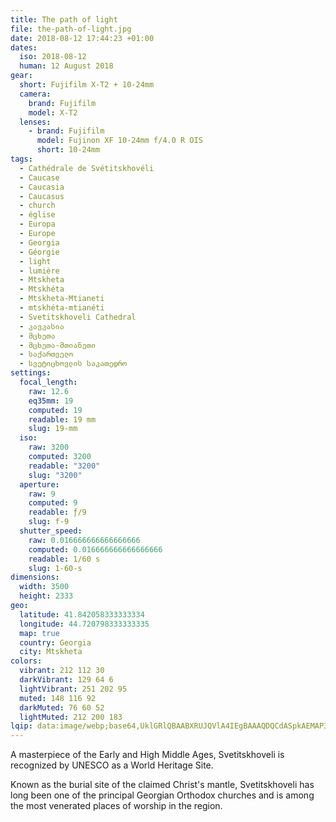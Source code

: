 ```yaml
---
title: The path of light
file: the-path-of-light.jpg
date: 2018-08-12 17:44:23 +01:00
dates:
  iso: 2018-08-12
  human: 12 August 2018
gear:
  short: Fujifilm X-T2 + 10-24mm
  camera:
    brand: Fujifilm
    model: X-T2
  lenses:
    - brand: Fujifilm
      model: Fujinon XF 10-24mm f/4.0 R OIS
      short: 10-24mm
tags:
  - Cathédrale de Svétitskhovéli
  - Caucase
  - Caucasia
  - Caucasus
  - church
  - église
  - Europa
  - Europe
  - Georgia
  - Géorgie
  - light
  - lumière
  - Mtskheta
  - Mtskhéta
  - Mtskheta-Mtianeti
  - mtskhéta-mtianéti
  - Svetitskhoveli Cathedral
  - კავკასია
  - მცხეთა
  - მცხეთა-მთიანეთი
  - საქართველო
  - სვეტიცხოვლის საკათედრო
settings:
  focal_length:
    raw: 12.6
    eq35mm: 19
    computed: 19
    readable: 19 mm
    slug: 19-mm
  iso:
    raw: 3200
    computed: 3200
    readable: "3200"
    slug: "3200"
  aperture:
    raw: 9
    computed: 9
    readable: ƒ/9
    slug: f-9
  shutter_speed:
    raw: 0.016666666666666666
    computed: 0.016666666666666666
    readable: 1/60 s
    slug: 1-60-s
dimensions:
  width: 3500
  height: 2333
geo:
  latitude: 41.842058333333334
  longitude: 44.720798333333335
  map: true
  country: Georgia
  city: Mtskheta
colors:
  vibrant: 212 112 30
  darkVibrant: 129 64 6
  lightVibrant: 251 202 95
  muted: 148 116 92
  darkMuted: 76 60 52
  lightMuted: 212 200 183
lqip: data:image/webp;base64,UklGRlQBAABXRUJQVlA4IEgBAAAQDQCdASpkAEMAP3GmyFi0v6kqMlc5m/AuCUAZbQgnoD+cErrTlLjKIsCDFovKELoUEFkV7Naqc2ogqOAm31rmncEkDVzOUXF/LXj53sN0mc3Y4oC9MgbM459I6HZ4AKnk/sFsAsXyEfuajv/qFSdcAAD+7lTPDzFPFSpXlXwwVZZQucHAaIwcFU9sS01iymZTpgWzGVoWzkr+Kg0U4laQ2qeMY2mraecnL9EJALlxhSwefN2KYlg2RGnSZyCkCsEvqGlAROykChlLKvFTwEVleDkrEdC9VY9mx60JF1R+53oPclfzpqfMFK7cQ9SU3tRw9ymPrFvJdS6h+xEeQKgZxVBPOb6bmAscrs+OYstEYkv7pBLb+sfaydQdVKUZA9NJImC2l0uGgGTaoQF6WqaS5BnGRRLoPMOVzI5Vy3s1/4SkwpPBwAAA
---
```


A masterpiece of the Early and High Middle Ages, Svetitskhoveli is recognized by UNESCO as a World Heritage Site.

Known as the burial site of the claimed Christ's mantle, Svetitskhoveli has long been one of the principal Georgian Orthodox churches and is among the most venerated places of worship in the region.

